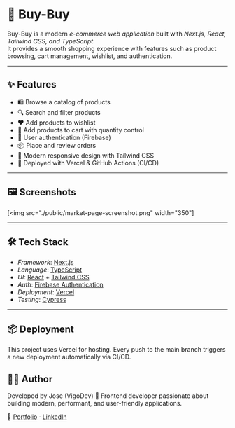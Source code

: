 # 🛒 Buy-Buy

Buy-Buy is a modern _e-commerce web application_ built with _Next.js, React, Tailwind CSS, and TypeScript_.  
It provides a smooth shopping experience with features such as product browsing, cart management, wishlist, and authentication.

---

## ✨ Features

- 🛍 Browse a catalog of products
- 🔍 Search and filter products
- ❤ Add products to wishlist
- 🛒 Add products to cart with quantity control
- 👤 User authentication (Firebase)
- 📦 Place and review orders
- 🌙 Modern responsive design with Tailwind CSS
- 🚀 Deployed with Vercel & GitHub Actions (CI/CD)

---

## 🖼 Screenshots

<!-- ![Homepage Preview](./public/home-page-screenshot.png)
![Product Page](./public/market-page-screenshot.png) -->

[<img src="./public/market-page-screenshot.png" width="350"]

---

## 🛠 Tech Stack

- _Framework_: [Next.js](https://nextjs.org/)
- _Language_: [TypeScript](https://www.typescriptlang.org/)
- _UI_: [React](https://react.dev/) + [Tailwind CSS](https://tailwindcss.com/)
- _Auth_: [Firebase Authentication](https://firebase.google.com/)
- _Deployment_: [Vercel](https://vercel.com/)
- _Testing_: [Cypress](https://www.cypress.io/)

---

## 📦 Deployment

This project uses Vercel for hosting.
Every push to the main branch triggers a new deployment automatically via CI/CD.

## 👨‍💻 Author

Developed by Jose (VigoDev) 🚀
Frontend developer passionate about building modern, performant, and user-friendly applications.

🔗 [Portfolio](https://josevigodev.github.io/personal-portfolio-web/) · [LinkedIn](https://www.linkedin.com/in/josevigodev/)
